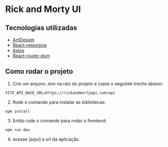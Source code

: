 
# Rick and Morty UI

## Tecnologias utilizadas

- [AntDesign](https://ant.design/)
- [React-reponsive](https://www.npmjs.com/package/react-responsive)
- [Axios](https://axios-http.com/)
- [React-router-dom](https://reactrouter.com/en/main)

## Como rodar o projeto

1. Crie um arquivo .env na raiz do projeto e copie o seguinte trecho abaixo:
```
VITE_API_BASE_URL=https://rickandmortyapi.com/api
```

2. Rode o comando para instalar as bibliotecas:
```
npm install
```

3. Então rode o comando para rodar o frontend:
```
npm run dev
```

4. acesse [aqui] a url da aplicação.
